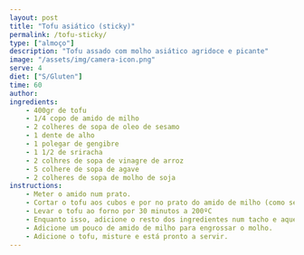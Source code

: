 ```yaml
---
layout: post
title: "Tofu asiático (sticky)"
permalink: /tofu-sticky/
type: ["almoço"]
description: "Tofu assado com molho asiático agridoce e picante"
image: "/assets/img/camera-icon.png"
serve: 4
diet: ["S/Gluten"]
time: 60
author: 
ingredients:
    - 400gr de tofu
    - 1/4 copo de amido de milho
    - 2 colheres de sopa de oleo de sesamo 
    - 1 dente de alho
    - 1 polegar de gengibre
    - 1 1/2 de sriracha
    - 2 colhres de sopa de vinagre de arroz
    - 5 colhere de sopa de agave
    - 2 colheres de sopa de molho de soja
instructions:
    - Meter o amido num prato.
    - Cortar o tofu aos cubos e por no prato do amido de milho (como se fosse panar).
    - Levar o tofu ao forno por 30 minutos a 200ºC
    - Enquanto isso, adicione o resto dos ingredientes num tacho e aqueça durante 5 minutos.
    - Adicione um pouco de amido de milho para engrossar o molho.
    - Adicione o tofu, misture e está pronto a servir.
---
```

